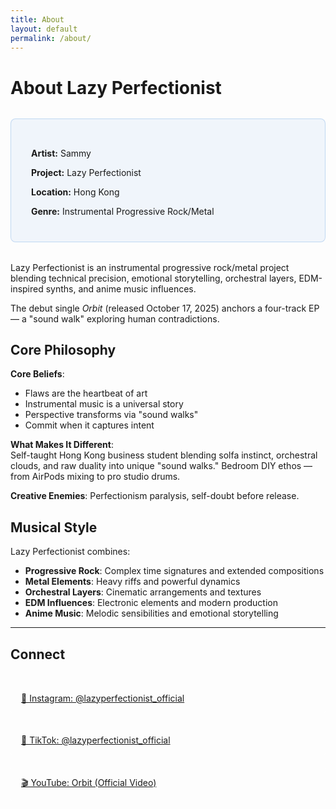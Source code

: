 ```yaml
---
title: About
layout: default
permalink: /about/
---
```


# About Lazy Perfectionist

<div class="artist-info">
  <p><strong>Artist:</strong> Sammy</p>
  <p><strong>Project:</strong> Lazy Perfectionist</p>
  <p><strong>Location:</strong> Hong Kong</p>
  <p><strong>Genre:</strong> Instrumental Progressive Rock/Metal</p>
</div>

Lazy Perfectionist is an instrumental progressive rock/metal project blending technical precision, emotional storytelling, orchestral layers, EDM-inspired synths, and anime music influences.

The debut single *Orbit* (released October 17, 2025) anchors a four-track EP — a "sound walk" exploring human contradictions.

## Core Philosophy

**Core Beliefs**:  
- Flaws are the heartbeat of art  
- Instrumental music is a universal story  
- Perspective transforms via "sound walks"  
- Commit when it captures intent

**What Makes It Different**:  
Self-taught Hong Kong business student blending solfa instinct, orchestral clouds, and raw duality into unique "sound walks." Bedroom DIY ethos — from AirPods mixing to pro studio drums.

**Creative Enemies**: Perfectionism paralysis, self-doubt before release.

## Musical Style

Lazy Perfectionist combines:
- **Progressive Rock**: Complex time signatures and extended compositions
- **Metal Elements**: Heavy riffs and powerful dynamics
- **Orchestral Layers**: Cinematic arrangements and textures
- **EDM Influences**: Electronic elements and modern production
- **Anime Music**: Melodic sensibilities and emotional storytelling

---

## Connect

<div class="social-links">
  <a href="https://instagram.com/lazyperfectionist_official" class="social-link" target="_blank" rel="noopener">
    📸 Instagram: @lazyperfectionist_official
  </a>
  <a href="https://tiktok.com/@lazyperfectionist_official" class="social-link" target="_blank" rel="noopener">
    🎵 TikTok: @lazyperfectionist_official
  </a>
  <a href="https://youtube.com/watch?v=Hw2a43RV1p0" class="social-link" target="_blank" rel="noopener">
    🎬 YouTube: Orbit (Official Video)
  </a>
</div>

<style>
.artist-info {
  background: rgba(0, 102, 204, 0.05);
  border: 1px solid rgba(0, 102, 204, 0.2);
  border-radius: 8px;
  padding: 2rem;
  margin: 2rem 0;
}

.artist-info p {
  margin-bottom: 0.5rem;
}

.social-links {
  display: flex;
  flex-direction: column;
  gap: 1rem;
  margin: 2rem 0;
}

.social-link {
  display: inline-block;
  padding: 1rem;
  background: rgba(255, 255, 255, 0.03);
  border: 1px solid rgba(255, 255, 255, 0.1);
  border-radius: 6px;
  transition: all 0.3s ease;
}

.social-link:hover {
  background: rgba(0, 102, 204, 0.1);
  border-color: #0066cc;
  transform: translateY(-2px);
}
</style>